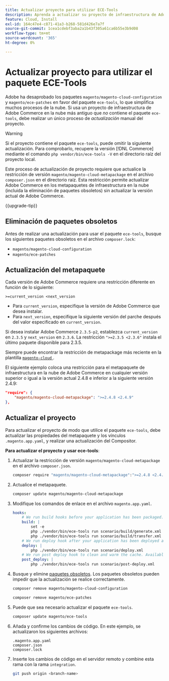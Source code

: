 ```yaml
---
title: Actualizar proyecto para utilizar ECE-Tools
description: Aprenda a actualizar su proyecto de infraestructura de Adobe Commerce en la nube para utilizar el paquete ECE-Tools y aprovechar las últimas correcciones y funciones.
feature: Cloud, Install
exl-id: 164c47e4-c871-41a3-b268-581d426e7a7f
source-git-commit: 1cea1cdebf3aba2a1b43f305a61ca6b55e3b9d08
workflow-type: tm+mt
source-wordcount: '365'
ht-degree: 0%

---
```


# Actualizar proyecto para utilizar el paquete ECE-Tools

Adobe ha desaprobado los paquetes `magento/magento-cloud-configuration` y `magento/ece-patches` en favor del paquete `ece-tools`, lo que simplifica muchos procesos de la nube. Si usa un proyecto de infraestructura de Adobe Commerce en la nube más antiguo que _no_ contiene el paquete `ece-tools`, debe realizar un único proceso de _actualización_ manual del proyecto.

>[!WARNING]
>
>Si el proyecto contiene el paquete `ece-tools`, puede omitir la siguiente actualización. Para comprobarlo, recupere la versión [!DNL Commerce] mediante el comando `php vendor/bin/ece-tools -V` en el directorio raíz del proyecto local.

Este proceso de actualización de proyecto requiere que actualice la restricción de versión `magento/magento-cloud-metapackage` en el archivo `composer.json` en el directorio raíz. Esta restricción permite actualizar Adobe Commerce en los metapaquetes de infraestructura en la nube (incluida la eliminación de paquetes obsoletos) sin actualizar la versión actual de Adobe Commerce.

{{upgrade-tip}}

## Eliminación de paquetes obsoletos

Antes de realizar una actualización para usar el paquete `ece-tools`, busque los siguientes paquetes obsoletos en el archivo `composer.lock`:

- `magento/magento-cloud-configuration`
- `magento/ece-patches`

## Actualización del metapaquete

Cada versión de Adobe Commerce requiere una restricción diferente en función de lo siguiente:

```
>=current_version <next_version
```

- Para `current_version`, especifique la versión de Adobe Commerce que desea instalar.
- Para `next_version`, especifique la siguiente versión del parche después del valor especificado en `current_version`.

Si desea instalar Adobe Commerce `2.3.5-p2`, establezca `current_version` en `2.3.5` y `next_version` en `2.3.6`. La restricción `">=2.3.5 <2.3.6"` instala el último paquete disponible para 2.3.5.

Siempre puede encontrar la restricción de metapackage más reciente en la plantilla [`magento-cloud` ](https://github.com/magento/magento-cloud/blob/master/composer.json).

El siguiente ejemplo coloca una restricción para el metapaquete de infraestructura en la nube de Adobe Commerce en cualquier versión superior o igual a la versión actual 2.4.8 e inferior a la siguiente versión 2.4.9:

```json
"require": {
    "magento/magento-cloud-metapackage": ">=2.4.8 <2.4.9"
},
```

## Actualizar el proyecto

Para actualizar el proyecto de modo que utilice el paquete `ece-tools`, debe actualizar las propiedades del metapaquete y los vínculos `.magento.app.yaml`, y realizar una actualización del Compositor.

**Para actualizar el proyecto y usar ece-tools**:

1. Actualizar la restricción de versión `magento/magento-cloud-metapackage` en el archivo `composer.json`.

   ```bash
   composer require "magento/magento-cloud-metapackage":">=2.4.8 <2.4.9" --no-update
   ```

1. Actualice el metapaquete.

   ```bash
   composer update magento/magento-cloud-metapackage
   ```

1. Modifique los comandos de enlace en el archivo `magento.app.yaml`.

   ```yaml
   hooks:
       # We run build hooks before your application has been packaged.
       build: |
           set -e
           php ./vendor/bin/ece-tools run scenario/build/generate.xml
           php ./vendor/bin/ece-tools run scenario/build/transfer.xml
       # We run deploy hook after your application has been deployed and started.
       deploy: |
           php ./vendor/bin/ece-tools run scenario/deploy.xml
       # We run post deploy hook to clean and warm the cache. Available with ECE-Tools 2002.0.10.
       post_deploy: |
           php ./vendor/bin/ece-tools run scenario/post-deploy.xml
   ```

1. Busque y elimine [paquetes obsoletos](#remove-deprecated-packages). Los paquetes obsoletos pueden impedir que la actualización se realice correctamente.

   ```bash
   composer remove magento/magento-cloud-configuration
   ```

   ```bash
   composer remove magento/ece-patches
   ```

1. Puede que sea necesario actualizar el paquete `ece-tools`.

   ```bash
   composer update magento/ece-tools
   ```

1. Añada y confirme los cambios de código. En este ejemplo, se actualizaron los siguientes archivos:

   ```
   .magento.app.yaml
   composer.json
   composer.lock
   ```

1. Inserte los cambios de código en el servidor remoto y combine esta rama con la rama `integration`.

   ```bash
   git push origin <branch-name>
   ```
